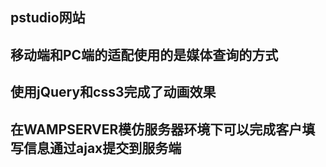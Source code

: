 ## pstudio网站
## 移动端和PC端的适配使用的是媒体查询的方式
## 使用jQuery和css3完成了动画效果
## 在WAMPSERVER模仿服务器环境下可以完成客户填写信息通过ajax提交到服务端
